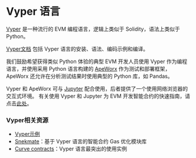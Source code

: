 # Vyper 语言

[Vyper](https://www.quicknode.com/guides/ethereum-development/smart-contracts/how-to-write-an-ethereum-smart-contract-using-vyper) 是一种流行的 EVM 编程语言，逻辑上类似于 Solidity，语法上类似于 Python。

[Vyper文档](https://docs.vyperlang.org/en/stable/index.html) 包括 Vyper 语言的安装、语法、编码示例和编译。

我们鼓励希望获得类似 Python 体验的典型 EVM 开发人员使用 Vyper 作为编程语言，并使用采用 Python 语言构建的 [ApeWorx](https://docs.apeworx.io/ape/stable/userguides/quickstart.html) 作为测试和部署框架，ApeWorx 还允许在分析测试结果时使用典型的 Python 库，如 Pandas。

Vyper 和 ApeWorx 可与 [Jupyter](https://jupyter.org/) 配合使用，后者提供了一个使用网络浏览器的交互式环境。 有关使用 Vyper 和 Jupyter 为 EVM 开发智能合约的快速指南，请点击[此处](https://medium.com/deepyr/interacting-with-ethereum-using-web3-py-and-jupyter-notebooks-e4207afa0085)。

### **Vyper相关资源**

* [Vyper示例](https://vyper-by-example.org/)
* [Snekmate](https://github.com/pcaversaccio/snekmate)：基于 Vyper 语言的智能合约 Gas 优化模块库
* [Curve contracts](https://github.com/curvefi/curve-contract)：Vyper 语言最突出的使用实例
